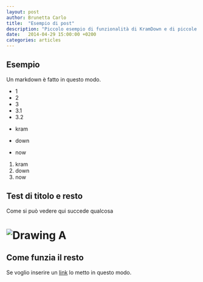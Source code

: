 ```yaml
---
layout: post
author: Brunetta Carlo
title:  "Esempio di post"
description: "Piccolo esempio di funzionalità di KramDown e di piccole cose che si riescono a mettere qui e lì, circa."
date:   2014-04-29 15:00:00 +0200
categories: articles
---
```


Esempio
---

Un markdown è fatto in questo modo.


 + 1
+ 2
+ 3
+ 3.1
+ 3.2


 * kram
+ down
- now

1. kram
2. down
3. now

Test di titolo e resto
-----
Come si può vedere qui succede qualcosa

![Drawing A](http://spikedmath.com/comics/542-science-vs-math.png)
=



Come funzia il resto
----------
Se voglio inserire un [link][link] lo metto in questo modo.


[link]: https:\\www.google.it